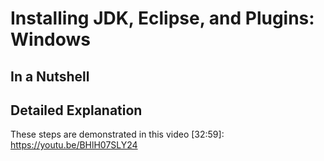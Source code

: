 # Installing JDK, Eclipse, and Plugins: Windows

## In a Nutshell

## Detailed Explanation

These steps are demonstrated in this video [32:59]: https://youtu.be/BHlH07SLY24